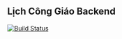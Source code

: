 ## Lịch Công Giáo Backend

[![Build Status](https://travis-ci.org/your/repo.svg?branch=master)](https://travis-ci.org/your/repo)